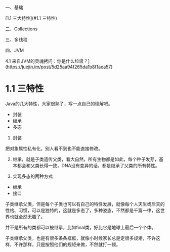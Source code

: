 一、基础

[1.1 三大特性](#1.1 三特性)



二、Collections



三、多线程



四、JVM

4.1 来自JVM的灵魂拷问：你是什么垃圾？](https://juejin.im/post/5d25aa94f265da1b8f1aea57)



# 1.1 三特性

Java的几大特性，大家很熟了，写一点自己的理解吧。
    
- 封装
- 继承
- 多态
  
1. 封装

把对象属性私有化，别人看不到也不能直接修改。

2. 继承，就是子类遗传父类，看大自然，所有生物都是如此，每个种子发芽，基本都会和父类长得一致，DNA没有变异的话，都是继承了父类的所有特性。

3. 实现多态的两种方式
- 继承
- 接口

子类继承父类，但是每个子类也可以有自己的特性发展，就像每个人天生或后天的性格、习惯，可以是独特的，这就是多态了，多种姿态，不然都是千篇一律，这世界也就全然无趣了。

并不是所有的类都可以被继承，比如final类，好比它是地球上最后一个个体。

子类继承父类，也是有很多条条框框，就像小时候家长总是定很多规矩，不许这样，不许那样，只是按照他们的规矩来做，不然就打一顿。





